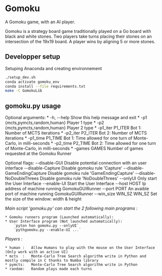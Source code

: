 # Gomoku

A Gomoku game, with an AI player.

Gomoku is a strategy board game traditionally played on a Go board with black and white stones. Two players take turns placing their stones on an intersection of the 19x19 board. A player wins by aligning 5 or more stones.

## Developper setup

Setuping Anaconda and creating environnement

```bash
./setup_dev.sh
conda activate gomoku_env
conda install --file requirements.txt
make -C GomokuLib
```

## gomoku.py usage

Optional arguments:
    * -h, --help                      Show this help message and exit
    * -p1 {mcts,pymcts,random,human}  Player 1 type
    * -p2 {mcts,pymcts,random,human}  Player 2 type
    * -p1_iter P1_ITER                Bot 1: Number of MCTS iterations
    * -p2_iter P2_ITER                Bot 2: Number of MCTS iterations
    * -p1_time P1_TIME                Bot 1: Time allowed for one turn of Monte-Carlo, in milli-seconds
    * -p2_time P2_TIME                Bot 2: Time allowed for one turn of Monte-Carlo, in milli-seconds
    * -games GAMES                    Number of games requested at the Gomoku Runner


Optional flags:
    --disable-GUI               Disable potential connection with an user interface
    --disable-Capture           Disable gomoku rule 'Capture'
    --disable-GameEndingCapture Disable gomoku rule 'GameEndingCapture'
    --disable-NoDoubleThrees    Disable gomoku rule 'NoDoubleThrees'
    --onlyUI                    Only start the User Interface
    --enable-UI                 Start the User Interface
    --host HOST                 Ip address of machine running GomokuGUIRunner
    --port PORT                 An avaible port of machine running GomokuGUIRunner
    --win_size WIN_SZ WIN_SZ    Set the size of the window: width & height


*Main script 'gomoku.py' can start the 2 following main programs :*

    * Gomoku runners program (Launched automatically):
    * User Interface program (Not launched automatically):
        `pyton hon gomoku.py --onlyUI`
        `pythgomoku.py --enable-UI ...`

*Players :*

    * human :   Allow Humans to play with the mouse on the User Interface (Only work with an active UI)
    * mcts  :   Monte-Carlo Tree Search algorithm write in Python and mostly compile in C thanks to Numba library
    * pymcts:   Monte-Carlo Tree Search algorithm write in Python
    * random:   Random plays made each turns

